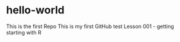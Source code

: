 # hello-world
This is the first Repo 
This is my first GitHub test
Lesson 001 - getting starting with R
